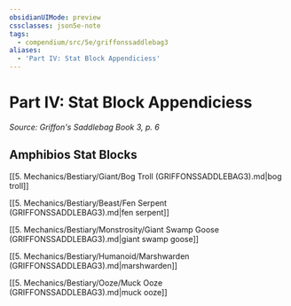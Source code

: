 ```yaml
---
obsidianUIMode: preview
cssclasses: json5e-note
tags:
  - compendium/src/5e/griffonssaddlebag3
aliases:
  - 'Part IV: Stat Block Appendiciess'
---
```

# Part IV: Stat Block Appendiciess
*Source: Griffon's Saddlebag Book 3, p. 6* 

## Amphibios Stat Blocks

[[5. Mechanics/Bestiary/Giant/Bog Troll (GRIFFONSSADDLEBAG3).md\|bog troll]]

[[5. Mechanics/Bestiary/Beast/Fen Serpent (GRIFFONSSADDLEBAG3).md\|fen serpent]]

[[5. Mechanics/Bestiary/Monstrosity/Giant Swamp Goose (GRIFFONSSADDLEBAG3).md\|giant swamp goose]]

[[5. Mechanics/Bestiary/Humanoid/Marshwarden (GRIFFONSSADDLEBAG3).md\|marshwarden]]

[[5. Mechanics/Bestiary/Ooze/Muck Ooze (GRIFFONSSADDLEBAG3).md\|muck ooze]]
